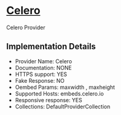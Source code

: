 # [Celero](https://embeds.celero.io)

Celero Provider

## Implementation Details

- Provider
Name: Celero
- Documentation: NONE
- HTTPS support: YES
- Fake Response: NO
- Oembed Params: maxwidth , maxheight
- Supported Hosts: embeds.celero.io
- Responsive response: YES
- Collections: DefaultProviderCollection


